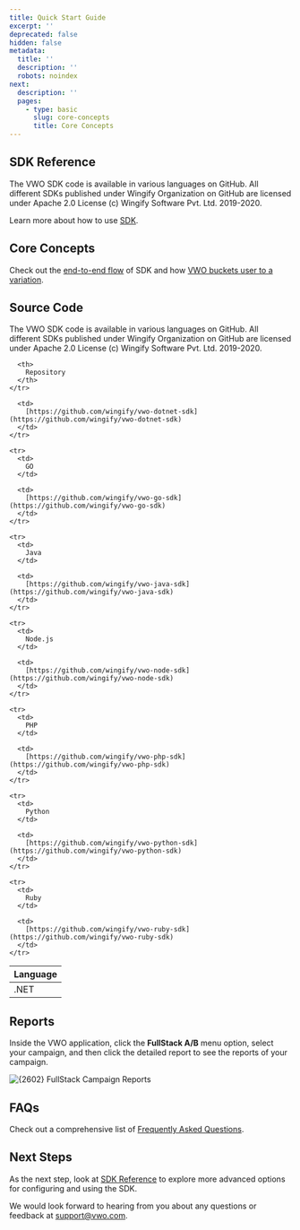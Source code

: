 ```yaml
---
title: Quick Start Guide
excerpt: ''
deprecated: false
hidden: false
metadata:
  title: ''
  description: ''
  robots: noindex
next:
  description: ''
  pages:
    - type: basic
      slug: core-concepts
      title: Core Concepts
---
```

## SDK Reference

The VWO SDK code is available in various languages on GitHub. All different SDKs published under Wingify Organization on GitHub are licensed under Apache 2.0 License (c) Wingify Software Pvt. Ltd. 2019-2020.

Learn more about how to use [SDK](https://developers.vwo.com/docs/sdk-quickstart).

## Core Concepts

Check out the [end-to-end flow](https://developers.vwo.com/docs/core-concepts#how-vwo-fullstack-sdks-work-end-to-end) of SDK and how [VWO buckets user to a variation](https://developers.vwo.com/docs/core-concepts#how-bucketing-works).

## Source Code

The VWO SDK code is available in various languages on GitHub. All different SDKs published under Wingify Organization on GitHub are licensed under Apache 2.0 License (c) Wingify Software Pvt. Ltd. 2019-2020.

<Table align={["left","left"]}>
  <thead>
    <tr>
      <th>
        Language
      </th>

      <th>
        Repository
      </th>
    </tr>
  </thead>

  <tbody>
    <tr>
      <td>
        .NET
      </td>

      <td>
        [https://github.com/wingify/vwo-dotnet-sdk](https://github.com/wingify/vwo-dotnet-sdk)
      </td>
    </tr>

    <tr>
      <td>
        GO
      </td>

      <td>
        [https://github.com/wingify/vwo-go-sdk](https://github.com/wingify/vwo-go-sdk)
      </td>
    </tr>

    <tr>
      <td>
        Java
      </td>

      <td>
        [https://github.com/wingify/vwo-java-sdk](https://github.com/wingify/vwo-java-sdk)
      </td>
    </tr>

    <tr>
      <td>
        Node.js
      </td>

      <td>
        [https://github.com/wingify/vwo-node-sdk](https://github.com/wingify/vwo-node-sdk)
      </td>
    </tr>

    <tr>
      <td>
        PHP
      </td>

      <td>
        [https://github.com/wingify/vwo-php-sdk](https://github.com/wingify/vwo-php-sdk)
      </td>
    </tr>

    <tr>
      <td>
        Python
      </td>

      <td>
        [https://github.com/wingify/vwo-python-sdk](https://github.com/wingify/vwo-python-sdk)
      </td>
    </tr>

    <tr>
      <td>
        Ruby
      </td>

      <td>
        [https://github.com/wingify/vwo-ruby-sdk](https://github.com/wingify/vwo-ruby-sdk)
      </td>
    </tr>
  </tbody>
</Table>

## Reports

Inside the VWO application, click the **FullStack A/B** menu option, select your campaign, and then click the detailed report to see the reports of your campaign.

<Image title="Screenshot 2019-07-06 01.12.20.png" alt={2602} border={true} src="https://files.readme.io/c7fc042-Screenshot_2019-07-06_01.12.20.png">
  FullStack Campaign Reports
</Image>

## FAQs

Check out a comprehensive list of [Frequently Asked Questions](https://developers.vwo.com/docs/faqs).

## Next Steps

As the next step, look at [SDK Reference](https://developers.vwo.com/docs/sdk-quickstart) to explore more advanced options for configuring and using the SDK.

We would look forward to hearing from you about any questions or feedback at [support@vwo.com](mailto:support@vwo.com).
